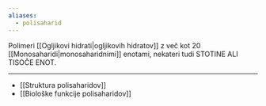```yaml
---
aliases:
  - polisaharid
---
```

Polimeri [[Ogljikovi hidrati|ogljikovih hidratov]] z več kot 20 [[Monosaharidi|monosaharidnimi]] enotami, nekateri tudi STOTINE ALI TISOČE ENOT.

---

- [[Struktura polisaharidov]]
- [[Biološke funkcije polisaharidov]]